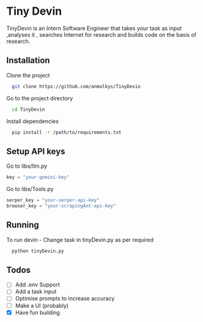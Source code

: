 
# Tiny Devin

TinyDevin is an Intern Software Engineer that takes your task as input ,analyses it , searches Internet for research and builds code on the basis of research.





## Installation

Clone the project

```bash
  git clone https://github.com/anmolkys/TinyDevin
```

Go to the project directory

```bash
  cd TinyDevin
```

Install dependencies

```bash
  pip install -r /path/to/requirements.txt
```




## Setup API keys

Go to libs/llm.py 

```python
key = "your-gemini-key"
```

Go to libs/Tools.py

```python
serper_key = "your-serper-api-key"
browser_key = "your-scrapingAnt-api-key"
```
## Running

To run devin - Change task in tinyDevin.py as per required

```bash
  python tinyDevin.py
```


## Todos

- [ ]  Add .env Support
- [ ]  Add a task input
- [ ]  Optimise prompts to increase accuracy
- [ ]  Make a UI (probably)
- [x]  Have fun building
